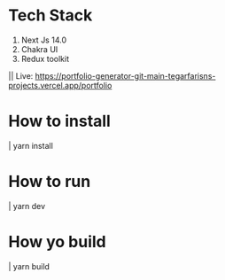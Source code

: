 # Tech Stack

1. Next Js 14.0
2. Chakra UI
3. Redux toolkit

|| Live: https://portfolio-generator-git-main-tegarfarisns-projects.vercel.app/portfolio

# How to install

| yarn install

# How to run

| yarn dev

# How yo build

| yarn build
